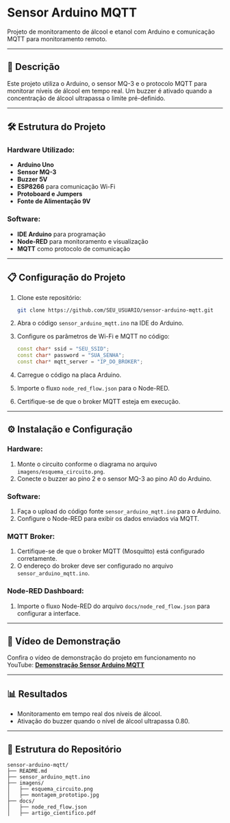 # Sensor Arduino MQTT

Projeto de monitoramento de álcool e etanol com Arduino e comunicação MQTT para monitoramento remoto.

---

## 📖 Descrição

Este projeto utiliza o Arduino, o sensor MQ-3 e o protocolo MQTT para monitorar níveis de álcool em tempo real. Um buzzer é ativado quando a concentração de álcool ultrapassa o limite pré-definido.

---

## 🛠️ Estrutura do Projeto

### Hardware Utilizado:
- **Arduino Uno**
- **Sensor MQ-3**
- **Buzzer 5V**
- **ESP8266** para comunicação Wi-Fi
- **Protoboard e Jumpers**
- **Fonte de Alimentação 9V**

### Software:
- **IDE Arduino** para programação
- **Node-RED** para monitoramento e visualização
- **MQTT** como protocolo de comunicação

---

## 📋 Configuração do Projeto

1. Clone este repositório:
    ```bash
    git clone https://github.com/SEU_USUARIO/sensor-arduino-mqtt.git
    ```

2. Abra o código `sensor_arduino_mqtt.ino` na IDE do Arduino.

3. Configure os parâmetros de Wi-Fi e MQTT no código:
    ```cpp
    const char* ssid = "SEU_SSID";
    const char* password = "SUA_SENHA";
    const char* mqtt_server = "IP_DO_BROKER";
    ```

4. Carregue o código na placa Arduino.

5. Importe o fluxo `node_red_flow.json` para o Node-RED.

6. Certifique-se de que o broker MQTT esteja em execução.

---

## ⚙️ Instalação e Configuração

### Hardware:
1. Monte o circuito conforme o diagrama no arquivo `imagens/esquema_circuito.png`.
2. Conecte o buzzer ao pino 2 e o sensor MQ-3 ao pino A0 do Arduino.

### Software:
1. Faça o upload do código fonte `sensor_arduino_mqtt.ino` para o Arduino.
2. Configure o Node-RED para exibir os dados enviados via MQTT.

### MQTT Broker:
1. Certifique-se de que o broker MQTT (Mosquitto) está configurado corretamente.
2. O endereço do broker deve ser configurado no arquivo `sensor_arduino_mqtt.ino`.

### Node-RED Dashboard:
1. Importe o fluxo Node-RED do arquivo `docs/node_red_flow.json` para configurar a interface.

---

## 🎥 Vídeo de Demonstração

Confira o vídeo de demonstração do projeto em funcionamento no YouTube:
[**Demonstração Sensor Arduino MQTT**](https://www.youtube.com/watch?v=SEU_VIDEO_LINK)

---

## 📊 Resultados

- Monitoramento em tempo real dos níveis de álcool.
- Ativação do buzzer quando o nível de álcool ultrapassa 0.80.

---

## 📂 Estrutura do Repositório

```plaintext
sensor-arduino-mqtt/
├── README.md
├── sensor_arduino_mqtt.ino
├── imagens/
│   ├── esquema_circuito.png
│   ├── montagem_prototipo.jpg
├── docs/
│   ├── node_red_flow.json
│   ├── artigo_cientifico.pdf
